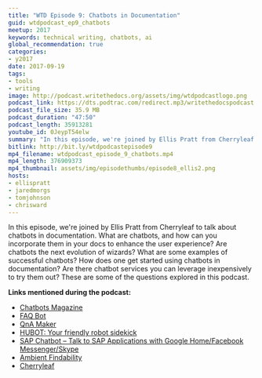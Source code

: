 ```yaml
---
title: "WTD Episode 9: Chatbots in Documentation"
guid: wtdpodcast_ep9_chatbots
meetup: 2017
keywords: technical writing, chatbots, ai
global_recommendation: true
categories:
- y2017
date: 2017-09-19
tags:
- tools
- writing
image: http://podcast.writethedocs.org/assets/img/wtdpodcastlogo.png
podcast_link: https://dts.podtrac.com/redirect.mp3/writethedocspodcast.org/wtd_episode_9.mp3
podcast_file_size: 35.9 MB
podcast_duration: "47:50"
podcast_length: 35913281
youtube_id: 0JeypT54elw
summary: "In this episode, we're joined by Ellis Pratt from Cherryleaf to talk about chatbots in documentation. What are chatbots, and how can you incorporate them in your docs to enhance the user experience? Are chatbots the next evolution of wizards? What are some examples of successful chatbots? How does one get started using chatbots in documentation? Are there chatbot services you can leverage inexpensively to try them out? These are some of the questions explored in this podcast."
bitlink: http://bit.ly/wtdpodcastepisode9
mp4_filename: wtdpodcast_episode_9_chatbots.mp4
mp4_length: 376909373
mp4_thumbnail: assets/img/episodethumbs/episode8_ellis2.png
hosts:
- ellispratt
- jaredmorgs
- tomjohnson
- chrisward
---
```


In this episode, we're joined by Ellis Pratt from Cherryleaf to talk about chatbots in documentation. What are chatbots, and how can you incorporate them in your docs to enhance the user experience? Are chatbots the next evolution of wizards? What are some examples of successful chatbots? How does one get started using chatbots in documentation? Are there chatbot services you can leverage inexpensively to try them out? These are some of the questions explored in this podcast.


**Links mentioned during the podcast:**

* [Chatbots Magazine](https://chatbotsmagazine.com/)
* [FAQ Bot](https://faqbot.co/)
* [QnA Maker](https://qnamaker.ai/)
* [HUBOT: Your friendly robot sidekick](https://hubot.github.com/)
* [SAP Chatbot – Talk to SAP Applications with Google Home/Facebook Messenger/Skype](https://blogs.sap.com/2017/04/10/sap-tm-chatbot-talk-to-sap-tm-application-with-google-home/)
* [Ambient Findability](http://shop.oreilly.com/product/9780596007652.do)
* [Cherryleaf](https://www.cherryleaf.com/)

